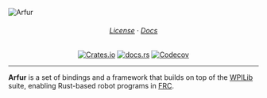 ![Arfur](./assets/header-long.png)

<h6 align="center">
    <a href="./LICENSE.md">License</a>
  · <a href="https://docs.rs/arfur">Docs</a>
</h6>

<p align="center">
    <a href="https://crates.io/crates/arfur"><img alt="Crates.io" src="https://img.shields.io/crates/v/arfur?color=81B29A&logoColor=D9E0EE&style=for-the-badge"></a>
    <a href="https://docs.rs/arfur"><img alt="docs.rs" src="https://img.shields.io/docsrs/arfur?color=525893&logoColor=D9E0EE&style=for-the-badge"></a>
    <a href="https://codecov.io/gh/arfur-rs/arfur"><img alt="Codecov" src="https://img.shields.io/codecov/c/github/arfur-rs/arfur?color=FFFAEB&style=for-the-badge&token=O04ZY3KQUF"></a>
</p>
<hr/>

**Arfur** is a set of bindings and a framework that builds on top of the [WPILib](https://wpilib.org/) suite, enabling Rust-based robot programs in [FRC](https://www.firstinspires.org/robotics/frc).
